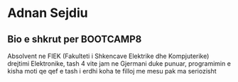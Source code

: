 # Adnan Sejdiu
## Bio e shkrut per BOOTCAMP8

 Absolvent ne FIEK (Fakulteti i Shkencave Elektrike dhe Kompjuterike) drejtimi Elektronike, tash 4 vite  jam ne Gjermani duke punuar,
programimin e kisha moti qe qef e tash i erdhi koha te filloj me mesu pak ma seriozisht
